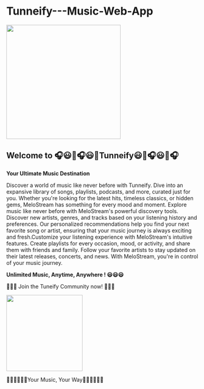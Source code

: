 # Tunneify---Music-Web-App

<img src="https://github.com/rahulroyrdx001/SoundWave---Music-Web-App/assets/76472099/124c1b7e-1af0-4aa4-8e49-510a4ace110d" width="300" height="300">

## **Welcome to 🎧😃🚀🎧😃🚀Tunneify😃🚀🎧😃🚀🎧**

**Your Ultimate Music Destination**

Discover a world of music like never before with Tunneify. Dive into an expansive library of songs, playlists, podcasts, and more, curated just for you. Whether you're looking for the latest hits, timeless classics, or hidden gems, MeloStream has something for every mood and moment. Explore music like never before with MeloStream's powerful discovery tools. Discover new artists, genres, and tracks based on your listening history and preferences. Our personalized recommendations help you find your next favorite song or artist, ensuring that your music journey is always exciting and fresh.Customize your listening experience with MeloStream's intuitive features. Create playlists for every occasion, mood, or activity, and share them with friends and family. Follow your favorite artists to stay updated on their latest releases, concerts, and news. With MeloStream, you're in control of your music journey.

**Unlimited Music, Anytime, Anywhere ! 😃😃😃**

🚀🚀🚀 Join the Tuneify Community now! 🚀🚀🚀

<img src="https://github.com/rahulroyrdx001/SoundWave---Music-Web-App/assets/76472099/68902200-33d4-4316-aa22-e79124d78917" width="200" height="200" >

🎵🎸🎵🎸🎵🎸Your Music, Your Way🎵🎸🎵🎸🎵🎸
